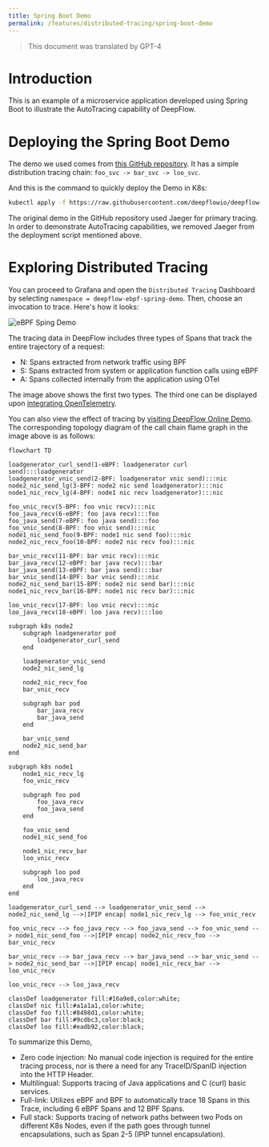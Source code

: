 ```yaml
---
title: Spring Boot Demo
permalink: /features/distributed-tracing/spring-boot-demo
---
```


> This document was translated by GPT-4

# Introduction

This is an example of a microservice application developed using Spring Boot to illustrate the AutoTracing capability of DeepFlow.

# Deploying the Spring Boot Demo

The demo we used comes from [this GitHub repository](https://github.com/chanjarster/spring-boot-istio-jaeger-demo). It has a simple distribution tracing chain: `foo_svc -> bar_svc -> loo_svc`.

And this is the command to quickly deploy the Demo in K8s:

```bash
kubectl apply -f https://raw.githubusercontent.com/deepflowio/deepflow-demo/main/DeepFlow-EBPF-Sping-Demo/deepflow-ebpf-spring-demo.yaml
```

The original demo in the GitHub repository used Jaeger for primary tracing. In order to demonstrate AutoTracing capabilities, we removed Jaeger from the deployment script mentioned above.

# Exploring Distributed Tracing

You can proceed to Grafana and open the `Distributed Tracing` Dashboard by selecting `namespace = deepflow-ebpf-spring-demo`. Then, choose an invocation to trace. Here's how it looks:

![eBPF Sping Demo](https://yunshan-guangzhou.oss-cn-beijing.aliyuncs.com/pub/pic/20220823630441420077b.png)

The tracing data in DeepFlow includes three types of Spans that track the entire trajectory of a request:

- N: Spans extracted from network traffic using BPF
- S: Spans extracted from system or application function calls using eBPF
- A: Spans collected internally from the application using OTel

The image above shows the first two types. The third one can be displayed upon [integrating OpenTelemetry](../../integration/input/tracing/opentelemetry/).

You can also view the effect of tracing by [visiting DeepFlow Online Demo](https://ce-demo.deepflow.yunshan.net/d/Distributed_Tracing/distributed-tracing?var-namespace=deepflow-ebpf-spring-demo&from=deepflow-doc). The corresponding topology diagram of the call chain flame graph in the image above is as follows:

```mermaid
flowchart TD

loadgenerator_curl_send(1-eBPF: loadgenerator curl send):::loadgenerator
loadgenerator_vnic_send(2-BPF: loadgenerator vnic send):::nic
node2_nic_send_lg(3-BPF: node2 nic send loadgenerator):::nic
node1_nic_recv_lg(4-BPF: node1 nic recv loadgenerator):::nic

foo_vnic_recv(5-BPF: foo vnic recv):::nic
foo_java_recv(6-eBPF: foo java recv):::foo
foo_java_send(7-eBPF: foo java send):::foo
foo_vnic_send(8-BPF: foo vnic send):::nic
node1_nic_send_foo(9-BPF: node1 nic send foo):::nic
node2_nic_recv_foo(10-BPF: node2 nic recv foo):::nic

bar_vnic_recv(11-BPF: bar vnic recv):::nic
bar_java_recv(12-eBPF: bar java recv):::bar
bar_java_send(13-eBPF: bar java send):::bar
bar_vnic_send(14-BPF: bar vnic send):::nic
node2_nic_send_bar(15-BPF: node2 nic send bar):::nic
node1_nic_recv_bar(16-BPF: node1 nic recv bar):::nic

loo_vnic_recv(17-BPF: loo vnic recv):::nic
loo_java_recv(18-eBPF: loo java recv):::loo

subgraph k8s node2
    subgraph loadgenerator pod
        loadgenerator_curl_send
    end

    loadgenerator_vnic_send
    node2_nic_send_lg

    node2_nic_recv_foo
    bar_vnic_recv

    subgraph bar pod
        bar_java_recv
        bar_java_send
    end

    bar_vnic_send
    node2_nic_send_bar
end

subgraph k8s node1
    node1_nic_recv_lg
    foo_vnic_recv

    subgraph foo pod
        foo_java_recv
        foo_java_send
    end

    foo_vnic_send
    node1_nic_send_foo

    node1_nic_recv_bar
    loo_vnic_recv

    subgraph loo pod
        loo_java_recv
    end
end

loadgenerator_curl_send --> loadgenerator_vnic_send --> node2_nic_send_lg -->|IPIP encap| node1_nic_recv_lg --> foo_vnic_recv

foo_vnic_recv --> foo_java_recv --> foo_java_send --> foo_vnic_send --> node1_nic_send_foo -->|IPIP encap| node2_nic_recv_foo --> bar_vnic_recv

bar_vnic_recv --> bar_java_recv --> bar_java_send --> bar_vnic_send --> node2_nic_send_bar -->|IPIP encap| node1_nic_recv_bar --> loo_vnic_recv

loo_vnic_recv --> loo_java_recv

classDef loadgenerator fill:#16a9e8,color:white;
classDef nic fill:#a1a1a1,color:white;
classDef foo fill:#8498d1,color:white;
classDef bar fill:#9cdbc3,color:black;
classDef loo fill:#eadb92,color:black;
```

To summarize this Demo,

- Zero code injection: No manual code injection is required for the entire tracing process, nor is there a need for any TraceID/SpanID injection into the HTTP Header.
- Multilingual: Supports tracing of Java applications and C (curl) basic services.
- Full-link: Utilizes eBPF and BPF to automatically trace 18 Spans in this Trace, including 6 eBPF Spans and 12 BPF Spans.
- Full stack: Supports tracing of network paths between two Pods on different K8s Nodes, even if the path goes through tunnel encapsulations, such as Span 2-5 (IPIP tunnel encapsulation).
